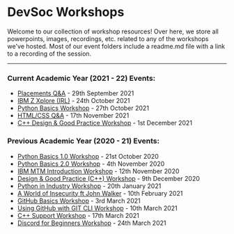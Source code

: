 # DevSoc Workshops
Welcome to our collection of workshop resources! Over here, we store all powerpoints, images, recordings, etc. related to any of the workshops we've hosted. Most of our event folders include a readme.md file with a link to a recording of the session.  

----------------------------------------------------------------------------

### Current Academic Year (2021 - 22) Events:
* [Placements Q&A](https://github.com/NTUDevSoc/Workshops/tree/main/Placements%20101%20QA) - 29th September 2021
* [IBM Z Xplore (IRL)](https://github.com/NTUDevSoc/Workshops/tree/main/IBM%20Z%20Xplore) - 24th October 2021
* [Python Basics Workshop](https://github.com/NTUDevSoc/Workshops/tree/main/Python%20Basics) - 27th October 2021
* [HTML/CSS Q&A](https://github.com/NTUDevSoc/Workshops/tree/main/HTML%26CSS%20QA) - 17th November 2021
* [C++ Design & Good Practice Workshop](https://github.com/NTUDevSoc/Workshops/tree/main/C%2B%2B%20Good%20Practices%20Workshop) - 1st December 2021

### Previous Academic Year (2020 - 21) Events:
* [Python Basics 1.0 Workshop](https://github.com/NTUDevSoc/Workshops/tree/main/Archive/2020-21/Python%20Workshop%201) - 21st October 2020
* [Python Basics 2.0 Workshop](https://github.com/NTUDevSoc/Workshops/tree/main/Archive/2020-21/Python%20Workshop%202) - 4th November 2020
* [IBM MTM Introduction Workshop](https://github.com/NTUDevSoc/Workshops/tree/main/Archive/2020-21/MTM%20Workshop) - 12th November 2020
* [Design & Good Practice (C++) Workshop](https://github.com/NTUDevSoc/Workshops/tree/main/Archive/2020-21/C%2B%2B%20Good%20Practice) - 9th December 2020
* [Python in Industry Workshop](https://github.com/NTUDevSoc/Workshops/tree/main/Archive/2020-21/Python%20in%20Industry) - 20th January 2021
* [A World of Insecurity ft John Walker](https://github.com/NTUDevSoc/Workshops/tree/main/Archive/2020-21/World%20Of%20Insecurity) - 10th February 2021
* [GitHub Basics Workshop](https://github.com/NTUDevSoc/Workshops/tree/main/Archive/2020-21/GitHub%20Basics%20Workshop) - 3rd March 2021
* [Using GitHub with GIT CLI Workshop](https://github.com/NTUDevSoc/Workshops/tree/main/Archive/2020-21/GitHub%20Git%20CLI) - 10th March 2021
* [C++ Support Workshop](https://github.com/NTUDevSoc/Workshops/tree/main/Archive/2020-21/C%2B%2B%20Workshop) - 17th March 2021
* [Discord for Beginners Workshop](https://github.com/NTUDevSoc/Workshops/tree/main/Archive/2020-21/Discord%20For%20Beginners) - 24th March 2021
